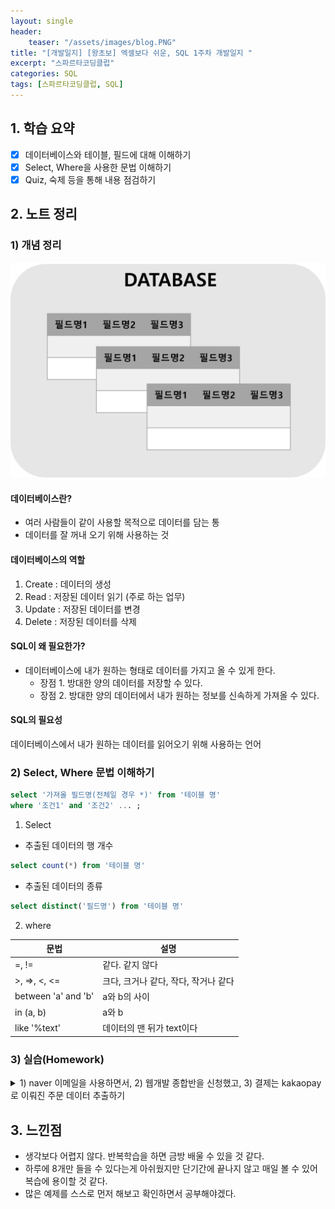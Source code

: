 ```yaml
---
layout: single
header:
    teaser: "/assets/images/blog.PNG"
title: "[개발일지] [왕초보] 엑셀보다 쉬운, SQL 1주차 개발일지 "
excerpt: "스파르타코딩클럽"
categories: SQL
tags: [스파르타코딩클럽, SQL]
---
```


## 1. 학습 요약
- [x] 데이터베이스와 테이블, 필드에 대해 이해하기
- [x] Select, Where을 사용한 문법 이해하기 
- [x] Quiz, 숙제 등을 통해 내용 점검하기

## 2. 노트 정리 
### 1) 개념 정리 

<p style="text-align:center;">
    <img src="/assets/images/figuresql.png">
</p>

#### 데이터베이스란?
* 여러 사람들이 같이 사용할 목적으로 데이터를 담는 통
* 데이터를 잘 꺼내 오기 위해 사용하는 것

#### 데이터베이스의 역할
1. Create : 데이터의 생성
2. Read : 저장된 데이터 읽기 (주로 하는 업무)
3. Update : 저장된 데이터를 변경
4. Delete : 저장된 데이터를 삭제

#### SQL이 왜 필요한가?
* 데이터베이스에 내가 원하는 형태로 데이터를 가지고 올 수 있게 한다.
    * 장점 1. 방대한 양의 데이터를 저장할 수 있다.
    * 장점 2. 방대한 양의 데이터에서 내가 원하는 정보를 신속하게 가져올 수 있다. 

#### SQL의 필요성
데이터베이스에서 내가 원하는 데이터를 읽어오기 위해 사용하는 언어

### 2) Select, Where 문법 이해하기 

```sql
select '가져올 필드명(전체일 경우 *)' from '테이블 명'
where '조건1' and '조건2' ... ;
```

1) Select

- 추출된 데이터의 행 개수 

```sql
select count(*) from '테이블 명'
```

- 추출된 데이터의 종류

```sql
select distinct('필드명') from '테이블 명'
```

2)  where

| 문법  | 설명 |
|------|-------|
| =, !=| 같다. 같지 않다 | 
| >, =>, <, <= | 크다, 크거나 같다, 작다, 작거나 같다 |
| between 'a' and 'b' | a와 b의 사이 |
| in (a, b) | a와 b |
| like '%text' | 데이터의 맨 뒤가 text이다 |

### 3) 실습(Homework)

<details>
<summary>
1) naver 이메일을 사용하면서, 2) 웹개발 종합반을 신청했고, 3) 결제는 kakaopay로 이뤄진 주문 데이터 추출하기
</summary>
<div markdown="1">
```sql
select * from orders
where email like '%naver.com' and 
      course_title = '웹개발 종합반' and 
      payment_method = 'kakaopay';
```
</div>
</details>

## 3. 느낀점
* 생각보다 어렵지 않다. 반복학습을 하면 금방 배울 수 있을 것 같다. 
* 하루에 8개만 들을 수 있다는게 아쉬웠지만 단기간에 끝나지 않고 매일 볼 수 있어 복습에 용이할 것 같다. 
* 많은 예제를 스스로 먼저 해보고 확인하면서 공부해야겠다. 